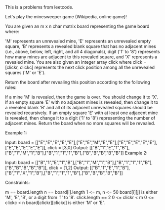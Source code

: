 This is a problems from leetcode.

Let's play the minesweeper game (Wikipedia, online game)!

You are given an m x n char matrix board representing the game board where:

'M' represents an unrevealed mine,
'E' represents an unrevealed empty square,
'B' represents a revealed blank square that has no adjacent mines (i.e., above, below, left, right, and all 4 diagonals),
digit ('1' to '8') represents how many mines are adjacent to this revealed square, and
'X' represents a revealed mine.
You are also given an integer array click where click = [clickr, clickc] represents the next click position among all the unrevealed squares ('M' or 'E').

Return the board after revealing this position according to the following rules:

If a mine 'M' is revealed, then the game is over. You should change it to 'X'.
If an empty square 'E' with no adjacent mines is revealed, then change it to a revealed blank 'B' and all of its adjacent unrevealed squares should be revealed recursively.
If an empty square 'E' with at least one adjacent mine is revealed, then change it to a digit ('1' to '8') representing the number of adjacent mines.
Return the board when no more squares will be revealed.
 

Example 1:


Input: board = [["E","E","E","E","E"],["E","E","M","E","E"],["E","E","E","E","E"],["E","E","E","E","E"]], click = [3,0]
Output: [["B","1","E","1","B"],["B","1","M","1","B"],["B","1","1","1","B"],["B","B","B","B","B"]]
Example 2:


Input: board = [["B","1","E","1","B"],["B","1","M","1","B"],["B","1","1","1","B"],["B","B","B","B","B"]], click = [1,2]
Output: [["B","1","E","1","B"],["B","1","X","1","B"],["B","1","1","1","B"],["B","B","B","B","B"]]
 

Constraints:

m == board.length
n == board[i].length
1 <= m, n <= 50
board[i][j] is either 'M', 'E', 'B', or a digit from '1' to '8'.
click.length == 2
0 <= clickr < m
0 <= clickc < n
board[clickr][clickc] is either 'M' or 'E'.